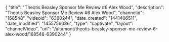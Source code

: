 {
    "title": "Theotis Beasley Sponsor Me Review #6 Alex Wood",
    "description": "Theotis Beasley Sponsor Me Review #6 Alex Wood",
    "channelid": "168548",
    "videoid": "6390244",
    "date_created": "1441406511",
    "date_modified": "1455756036",
    "type": "captivate",
    "layout": "channelVideo",
    "url": "\/altamont\/theotis-beasley-sponsor-me-review-6-alex-wood\/168548-6390244"
}